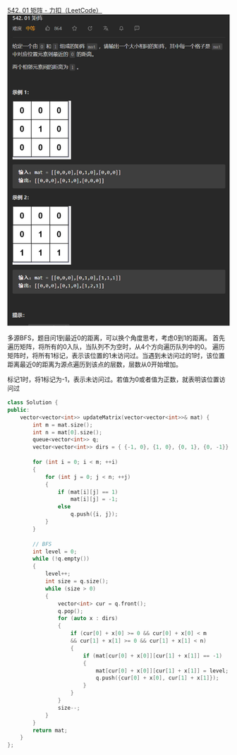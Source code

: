 [542. 01 矩阵 - 力扣（LeetCode）](https://leetcode.cn/problems/01-matrix/)
![image.png](https://raw.githubusercontent.com/ren77281/pigco-image/main/img/20230612162753.png)

多源BFS，题目问1到最近0的距离，可以换个角度思考，考虑0到1的距离。
首先遍历矩阵，将所有的0入队，当队列不为空时，从4个方向遍历队列中的0。
遍历矩阵时，将所有1标记，表示该位置的1未访问过。当遇到未访问过的1时，该位置距离最近0的距离为源点遍历到该点的层数，层数从0开始增加。

标记1时，将1标记为-1，表示未访问过。若值为0或者值为正数，就表明该位置访问过
```cpp
class Solution {
public:
    vector<vector<int>> updateMatrix(vector<vector<int>>& mat) {
        int m = mat.size();
        int n = mat[0].size();
        queue<vector<int>> q;
        vector<vector<int>> dirs = { {-1, 0}, {1, 0}, {0, 1}, {0, -1}};

        for (int i = 0; i < m; ++i)
        {
            for (int j = 0; j < n; ++j)
            {
                if (mat[i][j] == 1)
                    mat[i][j] = -1;
                else
                    q.push({i, j});
            }
        }

        // BFS
        int level = 0;
        while (!q.empty())
        {
            level++;
            int size = q.size();
            while (size > 0)
            {
                vector<int> cur = q.front();
                q.pop();
                for (auto x : dirs)
                {
                    if (cur[0] + x[0] >= 0 && cur[0] + x[0] < m 
                    && cur[1] + x[1] >= 0 && cur[1] + x[1] < n)
                    {
                        if (mat[cur[0] + x[0]][cur[1] + x[1]] == -1)
                        {
                            mat[cur[0] + x[0]][cur[1] + x[1]] = level;
                            q.push({cur[0] + x[0], cur[1] + x[1]});
                        }
                    }
                }
                size--;
            }
        }
        return mat;
    }
};
```